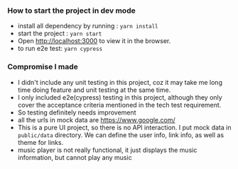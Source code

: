 ### How to start the project in dev mode
* install all dependency by running : `yarn install`
* start the project : `yarn start`
* Open [http://localhost:3000](http://localhost:3000) to view it in the browser.
* to run e2e test: `yarn cypress`

### Compromise I made
* I didn't include any unit testing in this project, coz it may take me long time doing feature and unit testing at the same time. 
* I only included e2e(cypress) testing in this project, although they only cover the acceptance criteria mentioned in the tech test requirement.
* So testing definitely needs improvement  
* all the urls in mock data are https://www.google.com/
* This is a pure UI project, so there is no API interaction. I put mock data in `public/data` directory. We can define the user info, link info, as well as theme for links.
* music player is not really functional, it just displays the music information, but cannot play any music
